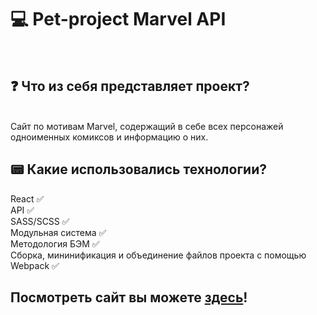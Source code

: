 <h1>💻 Pet-project Marvel API</h1> <br/>

<h2>❓ Что из себя представляет проект?</h2> <br/>
Сайт по мотивам Marvel, содержащий в себе всех персонажей одноименных комиксов и информацию о них.<br/>

<h2>📟 Какие использовались технологии?</h2>
React ✅ <br/>
API ✅ <br/>
SASS/SCSS ✅ <br/>
Модульная система ✅ <br/>
Методология БЭМ ✅ <br/>
Сборка, мининификация и объединение файлов проекта с помощью Webpack ✅

<h2>Посмотреть сайт вы можете <a href="https://pantheleymon.github.io/Marvel/" target="_blank" rel="noreferrer">здесь</a>!</h2>